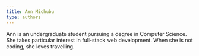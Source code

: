 ```yaml
---
title: Ann Michubu
type: authors
---
```

Ann is an undergraduate student pursuing a degree in Computer Science. She takes particular interest in full-stack web development. When she is not coding, she loves travelling.
